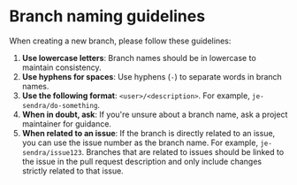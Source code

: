 # Branch naming guidelines

When creating a new branch, please follow these guidelines:

1. **Use lowercase letters**: Branch names should be in lowercase to maintain consistency.
2. **Use hyphens for spaces**: Use hyphens (`-`) to separate words in branch names.
3. **Use the following format**: `<user>/<description>`. For example, `je-sendra/do-something`.
4. **When in doubt, ask**: If you're unsure about a branch name, ask a project maintainer for guidance.
5. **When related to an issue**: If the branch is directly related to an issue, you can use the issue number as the branch name. For example, `je-sendra/issue123`. Branches that are related to issues should be linked to the issue in the pull request description and only include changes strictly related to that issue.
